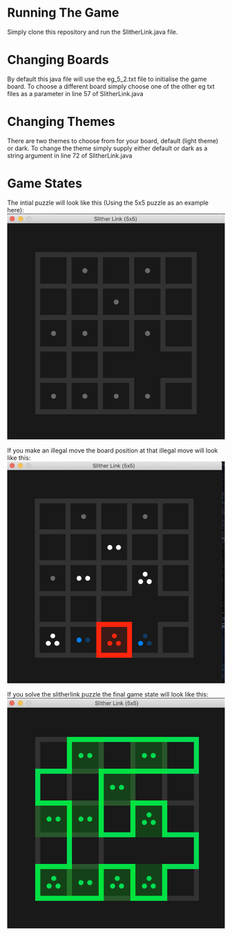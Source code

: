 # Running The Game
Simply clone this repository and run the SlitherLink.java file.

# Changing Boards
By default this java file will use the eg_5_2.txt file to initialise the game board.
To choose a different board simply choose one of the other eg txt files as a parameter in line 57 of SlitherLink.java

# Changing Themes
There are two themes to choose from for your board, default (light theme) or dark.
To change the theme simply supply either default or dark as a string argument in line 72 of SlitherLink.java

# Game States

The intial puzzle will look like this (Using the 5x5 puzzle as an example here):
<img src="./images/initial-board.png" />

If you make an illegal move the board position at that illegal move will look like this:
<img src="./images/invalid-move.png" />

If you solve the slitherlink puzzle the final game state will look like this:
<img src="./images/win.png" />
